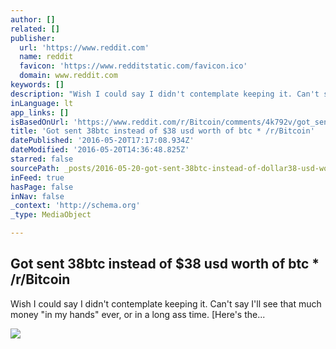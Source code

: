 ```yaml
---
author: []
related: []
publisher:
  url: 'https://www.reddit.com'
  name: reddit
  favicon: 'https://www.redditstatic.com/favicon.ico'
  domain: www.reddit.com
keywords: []
description: "Wish I could say I didn't contemplate keeping it. Can't say I'll see that much money \"in my hands\" ever, or in a long ass time. [Here's the..."
inLanguage: lt
app_links: []
isBasedOnUrl: 'https://www.reddit.com/r/Bitcoin/comments/4k792v/got_sent_38btc_instead_of_38_usd_worth_of_btc/'
title: 'Got sent 38btc instead of $38 usd worth of btc * /r/Bitcoin'
datePublished: '2016-05-20T17:17:08.934Z'
dateModified: '2016-05-20T14:36:48.825Z'
starred: false
sourcePath: _posts/2016-05-20-got-sent-38btc-instead-of-dollar38-usd-worth-of-btc-rbitcoin.md
inFeed: true
hasPage: false
inNav: false
_context: 'http://schema.org'
_type: MediaObject

---
```

<article style=""><h1>Got sent 38btc instead of $38 usd worth of btc * /r/Bitcoin</h1><p>Wish I could say I didn't contemplate keeping it. Can't say I'll see that much money "in my hands" ever, or in a long ass time. [Here's the...</p><img src="https://i.redditmedia.com/ITvAeUbjynoiBi043_rlymxRuDRBvpzfM6cJhctoBFM.jpg?w=320&amp;s=1a18a27c33c904228bc75cae192055b6" /></article>